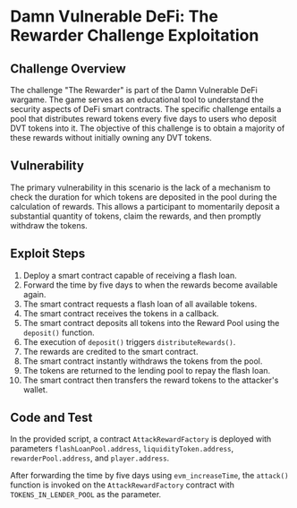 # Damn Vulnerable DeFi: The Rewarder Challenge Exploitation

## Challenge Overview

The challenge "The Rewarder" is part of the Damn Vulnerable DeFi wargame. The game serves as an educational tool to understand the security aspects of DeFi smart contracts. The specific challenge entails a pool that distributes reward tokens every five days to users who deposit DVT tokens into it. The objective of this challenge is to obtain a majority of these rewards without initially owning any DVT tokens.

## Vulnerability

The primary vulnerability in this scenario is the lack of a mechanism to check the duration for which tokens are deposited in the pool during the calculation of rewards. This allows a participant to momentarily deposit a substantial quantity of tokens, claim the rewards, and then promptly withdraw the tokens.

## Exploit Steps

1. Deploy a smart contract capable of receiving a flash loan.
2. Forward the time by five days to when the rewards become available again.
3. The smart contract requests a flash loan of all available tokens.
4. The smart contract receives the tokens in a callback.
5. The smart contract deposits all tokens into the Reward Pool using the `deposit()` function.
6. The execution of `deposit()` triggers `distributeRewards()`.
7. The rewards are credited to the smart contract.
8. The smart contract instantly withdraws the tokens from the pool.
9. The tokens are returned to the lending pool to repay the flash loan.
10. The smart contract then transfers the reward tokens to the attacker's wallet.

## Code and Test

In the provided script, a contract `AttackRewardFactory` is deployed with parameters `flashLoanPool.address`, `liquidityToken.address`, `rewarderPool.address`, and `player.address`.

After forwarding the time by five days using `evm_increaseTime`, the `attack()` function is invoked on the `AttackRewardFactory` contract with `TOKENS_IN_LENDER_POOL` as the parameter.
